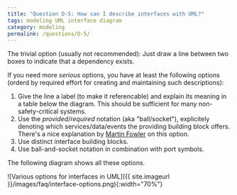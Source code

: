 ```yaml
---
title: "Question D-5: How can I describe interfaces with UML?"
tags: modeling UML interface diagram
category: modeling
permalink: /questions/D-5/
---
```



The trivial option (usually not recommended):
Just draw a line between two boxes to indicate that a dependency exists.

If you need more _serious_ options, you have at least the following
options (orderd by required effort for creating and maintaining such descriptions):

1. Give the line a label (to make it referencable) and explain its meaning
in a table below the diagram. This should be sufficient for many non-safety-critical systems.
2. Use the _provided/required_ notation (aka "ball/socket"), explicitely
denoting which services/data/events the providing building block offers. There's a nice
explanation by [Martin Fowler](http://martinfowler.com/bliki/BallAndSocket.html) on this option.
3. Use distinct interface building blocks.
4. Use ball-and-socket notation in combination with port symbols.


The following diagram shows all these options.


![Various options for interfaces in UML]({{ site.imageurl }}/images/faq/interface-options.png){:width="70%"}
